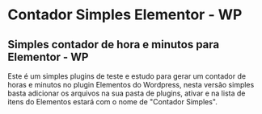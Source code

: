 # Contador Simples Elementor - WP

## Simples contador de hora e minutos para Elementor - WP

Este é um simples plugins de teste e estudo para gerar um contador de horas e minutos no plugin Elementos do Wordpress, nesta versão simples basta adicionar os arquivos na sua pasta de plugins, ativar e na lista de itens do Elementos estará com o nome de "Contador Simples".
